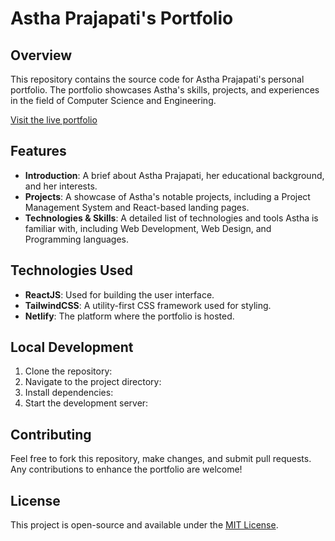 # Astha Prajapati's Portfolio

## Overview
This repository contains the source code for Astha Prajapati's personal portfolio. The portfolio showcases Astha's skills, projects, and experiences in the field of Computer Science and Engineering.

[Visit the live portfolio](https://astha-portfolio-hdc834k40-jainil2003.vercel.app/)

## Features
- **Introduction**: A brief about Astha Prajapati, her educational background, and her interests.
- **Projects**: A showcase of Astha's notable projects, including a Project Management System and React-based landing pages.
- **Technologies & Skills**: A detailed list of technologies and tools Astha is familiar with, including Web Development, Web Design, and Programming languages.

## Technologies Used
- **ReactJS**: Used for building the user interface.
- **TailwindCSS**: A utility-first CSS framework used for styling.
- **Netlify**: The platform where the portfolio is hosted.

## Local Development
1. Clone the repository:
2. Navigate to the project directory:
3. Install dependencies:
4. Start the development server:

## Contributing
Feel free to fork this repository, make changes, and submit pull requests. Any contributions to enhance the portfolio are welcome!

## License
This project is open-source and available under the [MIT License](LICENSE).
